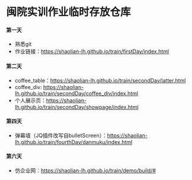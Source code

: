 # 闽院实训作业临时存放仓库
#### 第一天
* 熟悉git
* 作业链接：https://shaolian-lh.github.io/train/firstDay/index.html

#### 第二天
* coffee_table：https://shaolian-lh.github.io/train/secondDay/latter.html
* coffee_div: https://shaolian-lh.github.io/train/secondDay/coffee_div/index.html
* 个人展示页：https://shaolian-lh.github.io/train/secondDay/showpage/index.html

#### 第四天
* 弹幕墙（JQ插件改写自bulletScreen）：https://shaolian-lh.github.io/train/fourthDay/danmuku/index.html

#### 第六天
* 仿企业网：https://shaolian-lh.github.io/train/demo/build/#
